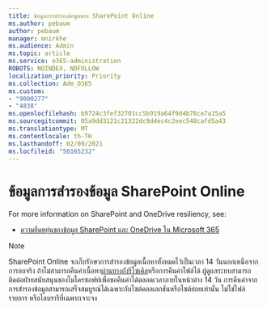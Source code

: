 ```yaml
---
title: ข้อมูลการสํารองข้อมูลของ SharePoint Online
ms.author: pebaum
author: pebaum
manager: mnirkhe
ms.audience: Admin
ms.topic: article
ms.service: o365-administration
ROBOTS: NOINDEX, NOFOLLOW
localization_priority: Priority
ms.collection: Adm_O365
ms.custom:
- "9000277"
- "4838"
ms.openlocfilehash: b9724c3fef32701cc5b919a64f9d4b78ce7a15a5
ms.sourcegitcommit: 05a9dd3121c21322dc9ddec4c2eec548cafd5a43
ms.translationtype: MT
ms.contentlocale: th-TH
ms.lasthandoff: 02/09/2021
ms.locfileid: "50165232"
---
```

# <a name="sharepoint-online-backup-information"></a>ข้อมูลการสํารองข้อมูล SharePoint Online

For more information on SharePoint and OneDrive resiliency, see:

- [ความยืดหยุ่นของข้อมูล SharePoint และ OneDrive ใน Microsoft 365](https://docs.microsoft.com/compliance/assurance/assurance-sharepoint-onedrive-data-resiliency)

> [!NOTE]
> SharePoint Online จะเก็บรักษาการสํารองข้อมูลเนื้อหาทั้งหมดไว้เป็นเวลา 14 วันนอกเหนือจากการลบจริง ถ้าไม่สามารถคืนค่าเนื้อหา[ผ่านทางถังรีไซเคิล](https://support.microsoft.com/office/restore-deleted-items-from-the-site-collection-recycle-bin-5fa924ee-16d7-487b-9a0a-021b9062d14b)หรือการคืนค่าไฟล์[](https://support.microsoft.com/office/restore-your-onedrive-fa231298-759d-41cf-bcd0-25ac53eb8a15)ได้ ผู้ดูแลระบบสามารถติดต่อฝ่ายสนับสนุนของไมโครซอฟท์เพื่อขอคืนค่าได้ตลอดเวลาภายในหน้าต่าง 14 วัน การคืนค่าจากการสํารองข้อมูลสามารถเสร็จสมบูรณ์ได้เฉพาะกับไซต์คอลเลกชันหรือไซต์ย่อยเท่านั้น ไม่ใช่ไฟล์ รายการ หรือไลบรารีที่เฉพาะเจาะจง
